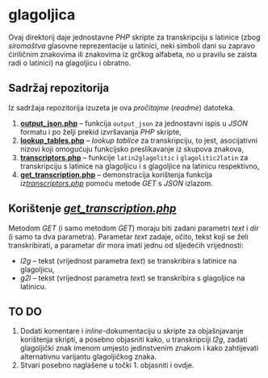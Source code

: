 # glagoljica

Ovaj direktorij daje jednostavne *PHP* skripte za transkripciju s latinice (zbog *siromaštva* glasovne reprezentacije u latinici, neki simboli dani su zapravo ćiriličnim znakovima ili znakovima iz grčkog alfabeta, no u pravilu se zaista radi o latinici) na glagoljicu i obratno.

## Sadržaj repozitorija

Iz sadržaja repozitorija izuzeta je ova *pročitajme* (*readme*) datoteka.

1.  [**output_json.php**](output_json.php) &ndash; funkcija `output_json` za jednostavni ispis u *JSON* formatu i po želji prekid izvršavanja *PHP* skripte,
2.  [**lookup_tables.php**](lookup_tables.php) &ndash; *lookup tablice* za transkripciju, to jest, asocijativni nizovi koji omogućuju funkcijsko preslikavanje iz skupova znakova,
3.  [**transcriptors.php**](transcriptors.php) &ndash; funkcije `latin2glagolitic` i `glagolitic2latin` za transkripciju s latinice na glagoljicu i s glagoljice na latinicu respektivno,
4.  [**get_transcription.php**](get_transcription.php) &ndash; demonstracija korištenja funkcija iz[*transcriptors.php*](transcriptors.php) pomoću metode *GET* s *JSON* izlazom.

## Korištenje [*get_transcription.php*](get_transcription.php)

Metodom *GET* (i samo metodom *GET*) moraju biti zadani parametri *text* i *dir* (i samo ta dva parametra). Parametar *text* zadaje, očito, tekst koji se želi transkribirati, a parametar *dir* mora imati jednu od sljedećih vrijednosti:

*   *l2g* &ndash; tekst (vrijednost parametra *text*) se transkribira s latinice na glagoljicu,
*   *g2l* &ndash; tekst (vrijednost parametra *text*) se transkribira s glagoljice na latinicu.

## TO DO

1.  Dodati komentare i *inline*-dokumentaciju u skripte za objašnjavanje korištenja skripti, a posebno objasniti kako, u transkripciji *l2g*, zadati glagoljički znak imenom umjesto jedinstvenim znakom i kako zahtijevati alternativnu varijantu glagoljičkog znaka.
2.  Stvari posebno naglašene u točki 1. objasniti i ovdje.

